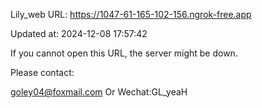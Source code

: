 Lily_web URL: https://1047-61-165-102-156.ngrok-free.app

Updated at: 2024-12-08 17:57:42

If you cannot open this URL, the server might be down.

Please contact: 

goley04@foxmail.com Or Wechat:GL_yeaH